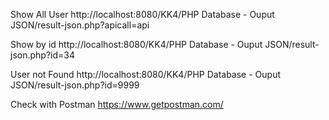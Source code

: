 Show All User http://localhost:8080/KK4/PHP Database - Ouput JSON/result-json.php?apicall=api

Show by id http://localhost:8080/KK4/PHP Database - Ouput JSON/result-json.php?id=34

User not Found http://localhost:8080/KK4/PHP Database - Ouput JSON/result-json.php?id=9999

Check with Postman https://www.getpostman.com/


